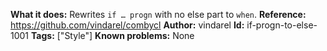 **What it does:** Rewrites `if … progn` with no else part to `when`.
**Reference:** https://github.com/vindarel/combycl
**Author:** vindarel
**Id:** if-progn-to-else-1001
**Tags:** ["Style"]
**Known problems:** None
